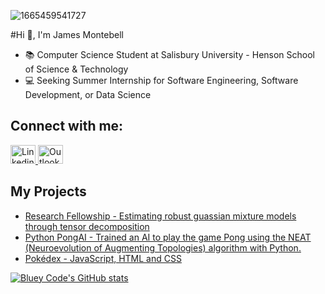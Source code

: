 ![1665459541727](https://i.imgur.com/cq4f1o8.jpg)

#Hi 👋, I'm James Montebell

* 📚 Computer Science Student at Salisbury University - Henson School of Science & Technology
* 💻 Seeking Summer Internship for Software Engineering, Software Development, or Data Science

## Connect with me:


<p>
    <a href="https://instagram.com/blueycode">
    <img
        src="https://raw.githubusercontent.com/rahuldkjain/github-profile-readme-generator/master/src/images/icons/Social/linked-in-alt.svg"
        alt="Linkedin"
        height="30"
        width="40"
    />
    </a>
    <a href="https://www.youtube.com/channel/UCk--nTjNkI0sVyuLtMK5unQ">
    <img
        src="https://raw.githubusercontent.com/PlanetWilson/Office365icons/master/Outlook_OfficeCore10_32x_24x_20x_16x_01-22-2019.svg"
        alt="Outlook"
        height="30"
        width="40"
    />
    </a>
<p>

## My Projects

<!-- BLOG-POST-LIST:START -->
- [Research Fellowship - Estimating robust guassian mixture models through tensor decomposition](https://github.com/Blaine-Mason/NSF-Phase2)
- [Python PongAI - Trained an AI to play the game Pong using the NEAT (Neuroevolution of Augmenting Topologies) algorithm with Python.](https://www.youtube.com/watch?v=ohYJswoGlH0)
- [Pokédex - JavaScript, HTML and CSS](https://github.com/jamesmontebell/PokeJsDex)
<!-- BLOG-POST-LIST:END -->

[![Bluey Code's GitHub stats](https://github-readme-stats.vercel.app/api?username=jamesmontebell&theme=dark&hide_border=true&show_icons=true)](https://github.com/anuraghazra/github-readme-stats)